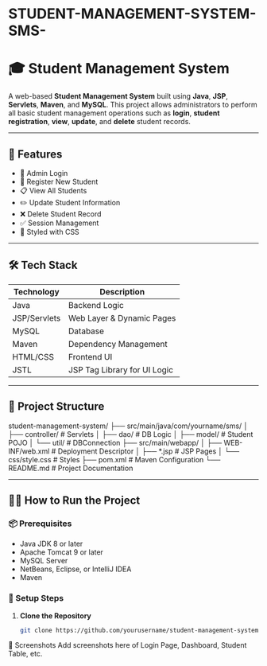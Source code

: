 # STUDENT-MANAGEMENT-SYSTEM-SMS-

# 🎓 Student Management System

A web-based **Student Management System** built using **Java**, **JSP**, **Servlets**, **Maven**, and **MySQL**. This project allows administrators to perform all basic student management operations such as **login**, **student registration**, **view**, **update**, and **delete** student records.

---

## 🚀 Features

- 🔐 Admin Login
- 📝 Register New Student
- 📋 View All Students
- ✏️ Update Student Information
- ❌ Delete Student Record
- ✅ Session Management
- 🎨 Styled with CSS

---

## 🛠️ Tech Stack

| Technology | Description                     |
|------------|---------------------------------|
| Java       | Backend Logic                   |
| JSP/Servlets | Web Layer & Dynamic Pages     |
| MySQL      | Database                        |
| Maven      | Dependency Management           |
| HTML/CSS   | Frontend UI                     |
| JSTL       | JSP Tag Library for UI Logic    |

---

## 📁 Project Structure


student-management-system/ ├── src/main/java/com/yourname/sms/ │ ├── controller/ # Servlets │ ├── dao/ # DB Logic │ ├── model/ # Student POJO │ └── util/ # DBConnection ├── src/main/webapp/ │ ├── WEB-INF/web.xml # Deployment Descriptor │ ├── *.jsp # JSP Pages │ └── css/style.css # Styles ├── pom.xml # Maven Configuration └── README.md # Project Documentation


---

## 🧑‍💻 How to Run the Project

### 📦 Prerequisites

- Java JDK 8 or later
- Apache Tomcat 9 or later
- MySQL Server
- NetBeans, Eclipse, or IntelliJ IDEA
- Maven

### 🔧 Setup Steps

1. **Clone the Repository**
   ```bash
   git clone https://github.com/yourusername/student-management-system.git


📸 Screenshots
Add screenshots here of Login Page, Dashboard, Student Table, etc.




